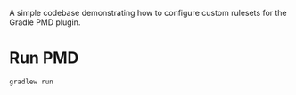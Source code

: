 A simple codebase demonstrating how to configure custom rulesets for the Gradle PMD plugin.

# Run PMD
```bash
gradlew run
```
